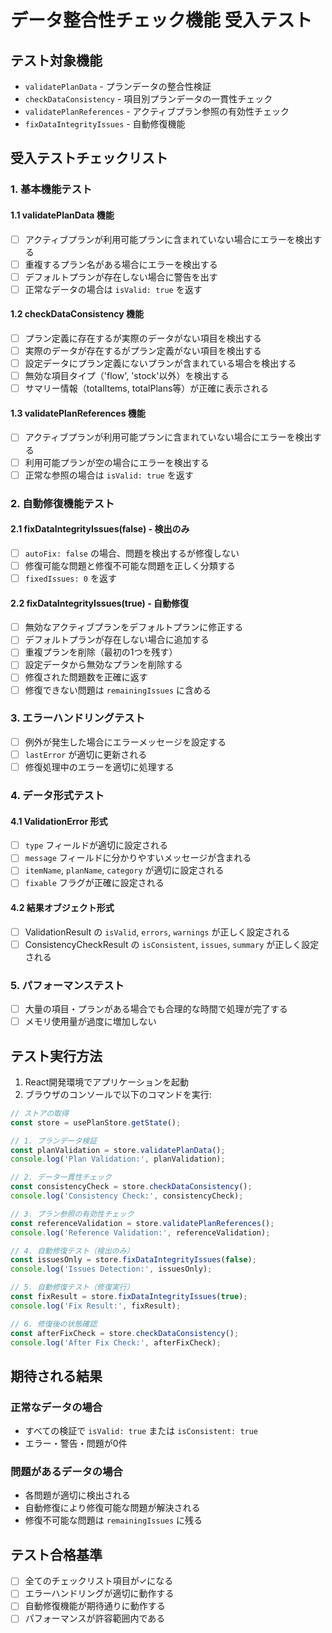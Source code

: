 # データ整合性チェック機能 受入テスト

## テスト対象機能
- `validatePlanData` - プランデータの整合性検証
- `checkDataConsistency` - 項目別プランデータの一貫性チェック
- `validatePlanReferences` - アクティブプラン参照の有効性チェック
- `fixDataIntegrityIssues` - 自動修復機能

## 受入テストチェックリスト

### 1. 基本機能テスト

#### 1.1 validatePlanData 機能
- [ ] アクティブプランが利用可能プランに含まれていない場合にエラーを検出する
- [ ] 重複するプラン名がある場合にエラーを検出する
- [ ] デフォルトプランが存在しない場合に警告を出す
- [ ] 正常なデータの場合は `isValid: true` を返す

#### 1.2 checkDataConsistency 機能
- [ ] プラン定義に存在するが実際のデータがない項目を検出する
- [ ] 実際のデータが存在するがプラン定義がない項目を検出する
- [ ] 設定データにプラン定義にないプランが含まれている場合を検出する
- [ ] 無効な項目タイプ（'flow', 'stock'以外）を検出する
- [ ] サマリー情報（totalItems, totalPlans等）が正確に表示される

#### 1.3 validatePlanReferences 機能
- [ ] アクティブプランが利用可能プランに含まれていない場合にエラーを検出する
- [ ] 利用可能プランが空の場合にエラーを検出する
- [ ] 正常な参照の場合は `isValid: true` を返す

### 2. 自動修復機能テスト

#### 2.1 fixDataIntegrityIssues(false) - 検出のみ
- [ ] `autoFix: false` の場合、問題を検出するが修復しない
- [ ] 修復可能な問題と修復不可能な問題を正しく分類する
- [ ] `fixedIssues: 0` を返す

#### 2.2 fixDataIntegrityIssues(true) - 自動修復
- [ ] 無効なアクティブプランをデフォルトプランに修正する
- [ ] デフォルトプランが存在しない場合に追加する
- [ ] 重複プランを削除（最初の1つを残す）
- [ ] 設定データから無効なプランを削除する
- [ ] 修復された問題数を正確に返す
- [ ] 修復できない問題は `remainingIssues` に含める

### 3. エラーハンドリングテスト
- [ ] 例外が発生した場合にエラーメッセージを設定する
- [ ] `lastError` が適切に更新される
- [ ] 修復処理中のエラーを適切に処理する

### 4. データ形式テスト

#### 4.1 ValidationError 形式
- [ ] `type` フィールドが適切に設定される
- [ ] `message` フィールドに分かりやすいメッセージが含まれる
- [ ] `itemName`, `planName`, `category` が適切に設定される
- [ ] `fixable` フラグが正確に設定される

#### 4.2 結果オブジェクト形式
- [ ] ValidationResult の `isValid`, `errors`, `warnings` が正しく設定される
- [ ] ConsistencyCheckResult の `isConsistent`, `issues`, `summary` が正しく設定される

### 5. パフォーマンステスト
- [ ] 大量の項目・プランがある場合でも合理的な時間で処理が完了する
- [ ] メモリ使用量が過度に増加しない

## テスト実行方法

1. React開発環境でアプリケーションを起動
2. ブラウザのコンソールで以下のコマンドを実行:

```javascript
// ストアの取得
const store = usePlanStore.getState();

// 1. プランデータ検証
const planValidation = store.validatePlanData();
console.log('Plan Validation:', planValidation);

// 2. データ一貫性チェック
const consistencyCheck = store.checkDataConsistency();
console.log('Consistency Check:', consistencyCheck);

// 3. プラン参照の有効性チェック
const referenceValidation = store.validatePlanReferences();
console.log('Reference Validation:', referenceValidation);

// 4. 自動修復テスト（検出のみ）
const issuesOnly = store.fixDataIntegrityIssues(false);
console.log('Issues Detection:', issuesOnly);

// 5. 自動修復テスト（修復実行）
const fixResult = store.fixDataIntegrityIssues(true);
console.log('Fix Result:', fixResult);

// 6. 修復後の状態確認
const afterFixCheck = store.checkDataConsistency();
console.log('After Fix Check:', afterFixCheck);
```

## 期待される結果

### 正常なデータの場合
- すべての検証で `isValid: true` または `isConsistent: true`
- エラー・警告・問題が0件

### 問題があるデータの場合
- 各問題が適切に検出される
- 自動修復により修復可能な問題が解決される
- 修復不可能な問題は `remainingIssues` に残る

## テスト合格基準
- [ ] 全てのチェックリスト項目が✓になる
- [ ] エラーハンドリングが適切に動作する
- [ ] 自動修復機能が期待通りに動作する
- [ ] パフォーマンスが許容範囲内である